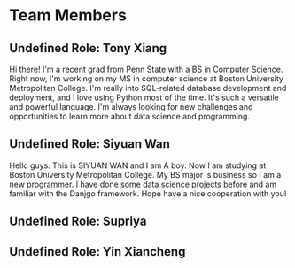 # Team Members

## Undefined Role: Tony Xiang

Hi there! I'm a recent grad from Penn State with a BS in Computer Science. Right now, I'm working on my MS in computer science at Boston University Metropolitan College. I'm really into SQL-related database development and deployment, and I love using Python most of the time. It's such a versatile and powerful language. I'm always looking for new challenges and opportunities to learn more about data science and programming.

## Undefined Role: Siyuan Wan
Hello guys. This is SIYUAN WAN and I am A boy. Now I am studying at Boston University Metropolitan College. My BS major is business so I am a new programmer. I have done some data science projects before and am familiar with the Danjgo framework. Hope have a nice cooperation with you!

## Undefined Role: Supriya

## Undefined Role: Yin Xiancheng


